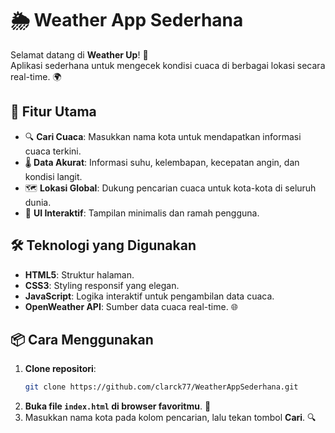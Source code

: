 # 🌦️ Weather App Sederhana

Selamat datang di **Weather Up**! 🚀  
Aplikasi sederhana untuk mengecek kondisi cuaca di berbagai lokasi secara real-time. 🌍  

## 🎯 Fitur Utama
- 🔍 **Cari Cuaca**: Masukkan nama kota untuk mendapatkan informasi cuaca terkini.  
- 🌡️ **Data Akurat**: Informasi suhu, kelembapan, kecepatan angin, dan kondisi langit.  
- 🗺️ **Lokasi Global**: Dukung pencarian cuaca untuk kota-kota di seluruh dunia.  
- 🎨 **UI Interaktif**: Tampilan minimalis dan ramah pengguna.  

## 🛠️ Teknologi yang Digunakan
- **HTML5**: Struktur halaman.  
- **CSS3**: Styling responsif yang elegan.  
- **JavaScript**: Logika interaktif untuk pengambilan data cuaca.  
- **OpenWeather API**: Sumber data cuaca real-time. 🌐  

## 📦 Cara Menggunakan
1. **Clone repositori**:  
   ```bash
   git clone https://github.com/clarck77/WeatherAppSederhana.git
   ```
2. **Buka file `index.html` di browser favoritmu**. 🌟  
3. Masukkan nama kota pada kolom pencarian, lalu tekan tombol **Cari**. 🔍  


